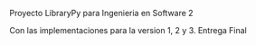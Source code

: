 Proyecto LibraryPy para Ingenieria en Software 2

Con las implementaciones para la version 1, 2 y 3. Entrega Final
